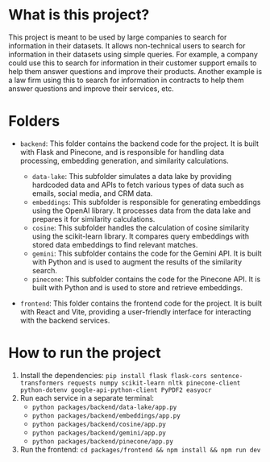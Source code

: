 # What is this project?

This project is meant to be used by large companies to search for information in their datasets. It allows non-technical users to search for information in their datasets using simple queries. For example, a company could use this to search for information in their customer support emails to help them answer questions and improve their products. Another example is a law firm using this to search for information in contracts to help them answer questions and improve their services, etc.

# Folders

- `backend`: This folder contains the backend code for the project. It is built with Flask and Pinecone, and is responsible for handling data processing, embedding generation, and similarity calculations.
  - `data-lake`: This subfolder simulates a data lake by providing hardcoded data and APIs to fetch various types of data such as emails, social media, and CRM data.
  - `embeddings`: This subfolder is responsible for generating embeddings using the OpenAI library. It processes data from the data lake and prepares it for similarity calculations.
  - `cosine`: This subfolder handles the calculation of cosine similarity using the scikit-learn library. It compares query embeddings with stored data embeddings to find relevant matches.
  - `gemini`: This subfolder contains the code for the Gemini API. It is built with Python and is used to augment the results of the similarity search.
  - `pinecone`: This subfolder contains the code for the Pinecone API. It is built with Python and is used to store and retrieve embeddings.

- `frontend`: This folder contains the frontend code for the project. It is built with React and Vite, providing a user-friendly interface for interacting with the backend services.


# How to run the project

1. Install the dependencies: `pip install flask flask-cors sentence-transformers requests numpy scikit-learn nltk pinecone-client python-dotenv google-api-python-client PyPDF2 easyocr`
2. Run each service in a separate terminal:
    - `python packages/backend/data-lake/app.py`
    - `python packages/backend/embeddings/app.py`
    - `python packages/backend/cosine/app.py`
    - `python packages/backend/gemini/app.py`
    - `python packages/backend/pinecone/app.py`
3. Run the frontend: `cd packages/frontend && npm install && npm run dev`
